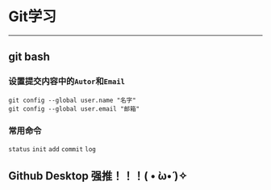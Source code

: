 # Git学习
---
## git bash
### 设置提交内容中的`Autor`和`Email`
```
git config --global user.name "名字"
git config --global user.email "邮箱"
```
### 常用命令
`status`
`init`
`add`
`commit`
`log`
## Github Desktop 强推！！！( • ̀ω•́ )✧